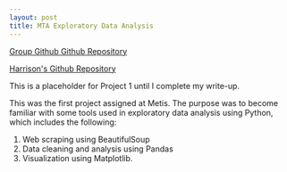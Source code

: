```yaml
---
layout: post
title: MTA Exploratory Data Analysis
---
```


[Group Github Github Repository](https://github.com/metis-sf-spring-2019-project-1/MTA_Data_Analysis)

[Harrison's Github Repository](https://github.com/harrisonized/mta-eda)

This is a placeholder for Project 1 until I complete my write-up.



This was the first project assigned at Metis. The purpose was to become familiar with some tools used in exploratory data analysis using Python, which includes the following:

1. Web scraping using BeautifulSoup
2. Data cleaning and analysis using Pandas
3. Visualization using Matplotlib.
